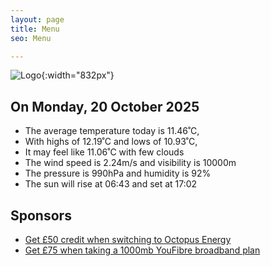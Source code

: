 ```yaml
---
layout: page
title: Menu
seo: Menu

---
```


![Logo](/images/logo.jpg){:width="832px"}

<!-- weather_marker starts -->
## On Monday, 20 October 2025

- The average temperature today is 11.46˚C,
- With highs of 12.19˚C and lows of 10.93˚C,
- It may feel like 11.06˚C with few clouds
- The wind speed is 2.24m/s and visibility is 10000m
- The pressure is 990hPa and humidity is 92%
- The sun will rise at 06:43 and set at 17:02

<!-- weather_marker ends -->

## Sponsors

- [Get £50 credit when switching to Octopus Energy](https://bit.ly/3oD1nnS)
- [Get £75 when taking a 1000mb YouFibre broadband plan](https://aklam.io/91zWhU?)

